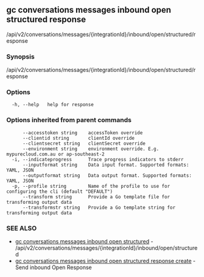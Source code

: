 ## gc conversations messages inbound open structured response

/api/v2/conversations/messages/{integrationId}/inbound/open/structured/response

### Synopsis

/api/v2/conversations/messages/{integrationId}/inbound/open/structured/response

### Options

```
  -h, --help   help for response
```

### Options inherited from parent commands

```
      --accesstoken string    accessToken override
      --clientid string       clientId override
      --clientsecret string   clientSecret override
      --environment string    environment override. E.g. mypurecloud.com.au or ap-southeast-2
  -i, --indicateprogress      Trace progress indicators to stderr
      --inputformat string    Data input format. Supported formats: YAML, JSON
      --outputformat string   Data output format. Supported formats: YAML, JSON
  -p, --profile string        Name of the profile to use for configuring the cli (default "DEFAULT")
      --transform string      Provide a Go template file for transforming output data
      --transformstr string   Provide a Go template string for transforming output data
```

### SEE ALSO

* [gc conversations messages inbound open structured](gc_conversations_messages_inbound_open_structured.html)	 - /api/v2/conversations/messages/{integrationId}/inbound/open/structured
* [gc conversations messages inbound open structured response create](gc_conversations_messages_inbound_open_structured_response_create.html)	 - Send inbound Open Response



